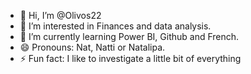 - 👋 Hi, I’m @Olivos22
- 👀 I’m interested in Finances and data analysis.
- 🌱 I’m currently learning Power BI, Github and French.
- 😄 Pronouns: Nat, Natti or Natalipa.
- ⚡ Fun fact: I like to investigate a little bit of everything

<!---
Olivos22/Olivos22 is a ✨ special ✨ repository because its `README.md` (this file) appears on your GitHub profile.
You can click the Preview link to take a look at your changes.
--->
